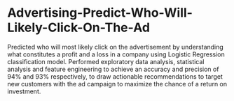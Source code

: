 # Advertising-Predict-Who-Will-Likely-Click-On-The-Ad
Predicted who will most likely click on the advertisement by understanding what constitutes a profit and a loss in a company using Logistic Regression classification model. Performed exploratory data analysis, statistical analysis and feature engineering to achieve an accuracy and precision of 94% and 93% respectively, to draw actionable recommendations to target new customers with the ad campaign to maximize the chance of a return on investment.
